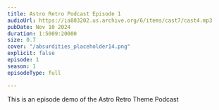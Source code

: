 ```yaml
---
title: Astro Retro Podcast Episode 1
audioUrl: https://ia803202.us.archive.org/6/items/cast7/cast4.mp3
pubDate: Nov 10 2024
duration: 1:5009:20000
size: 0.7
cover: "/absurdities_placeholder14.png"
explicit: false
episode: 1
season: 1
episodeType: full

---
```

This is an episode demo of the Astro Retro Theme Podcast
